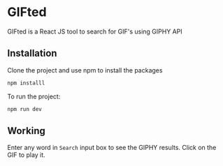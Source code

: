 # GIFted

GIFted is a React JS tool to search for GIF's using GIPHY API

## Installation

Clone the project and use npm to install the packages

```bash
npm installl
```

To run the project:

```bash
npm run dev
```

## Working

Enter any word in `Search` input box to see the GIPHY results. Click on the GIF to play it. 